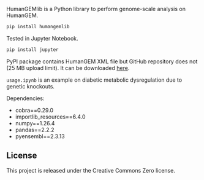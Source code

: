 HumanGEMlib is a Python library to perform genome-scale analysis on HumanGEM.

```bash
pip install humangemlib
```

Tested in Jupyter Notebook.

```bash
pip install jupyter
```

PyPI package contains HumanGEM XML file but GitHub repository does not (25 MB upload limit). It can be downloaded [here](https://github.com/SysBioChalmers/Human-GEM/blob/main/model/Human-GEM.xml).

```usage.ipynb``` is an example on diabetic metabolic dysregulation due to genetic knockouts.



Dependencies:

- cobra==0.29.0
- importlib_resources==6.4.0
- numpy==1.26.4
- pandas==2.2.2
- pyensembl==2.3.13

## License

This project is released under the Creative Commons Zero license.
